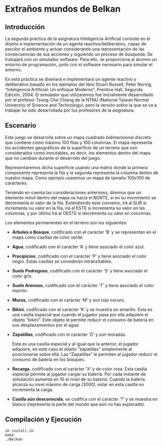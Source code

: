 # Extraños mundos de Belkan

## Introducción

La segunda práctica de la asignatura Inteligencia Artificial consiste en el diseño e implementación de un agente reactivo/deliberativo, capaz de percibir el ambiente y actuar considerando una representación de las consecuencias de sus acciones y siguiendo un proceso de búsqueda. Se trabajará con un simulador software. Para ello, se proporciona al alumno un entorno de programación, junto con el software necesario para simular el entorno.

En esta práctica se diseñará e implementará un agente reactivo y deliberativo basado en los ejemplos del libro Stuart Russell, Peter Norvig, “Inteligencia Artificial: Un enfoque Moderno”, Prentice Hall, Segunda Edición, 2004. El simulador que utilizaremos fue inicialmente desarrollado por el profesor Tsung-Che Chiang de la NTNU (National Taiwan Normal University of Science and Technology), pero la versión sobre la que se va a trabajar ha sido desarrollada por los profesores de la asignatura.

## Escenario

Este juego se desarrolla sobre un mapa cuadrado bidimensional discreto que contiene como máximo 100 filas y 100 columnas. El mapa representa los accidentes geográficos de la superficie de un terreno que son considerados como inmutables, es decir, los elementos dentro del mapa que no cambian durante el desarrollo del juego. 

Representaremos dicha superficie usando una matriz donde la primera componente representa la fila y la segunda representa la columna dentro de nuestro mapa. Como ejemplo usaremos un mapa de tamaño 100x100 de caracteres. 

Teniendo en cuenta las consideraciones anteriores, diremos que un elemento móvil dentro del mapa va hacia el NORTE, si en su movimiento se decrementa el valor de la fila. Extendiendo este convenio, irá al SUR si incrementa su valor en la fila, irá al ESTE si incrementa su valor en las columnas, y por último irá al OESTE si decrementa su valor en columnas.

Los elementos permanentes en el terreno son los siguientes: 

- **Árboles o Bosque**, codificado con el carácter ‘B’ y se representan en el mapa como casillas de color verde. 

- **Agua**, codificado con el carácter ‘A’ y tiene asociado el color azul. 

- **Precipicios**, codificado con el carácter ‘P’ y tiene asociado el color negro. Estas casillas se consideran intransitables.

- **Suelo Pedregoso**, codificado con el carácter ‘S’ y tiene asociado el color gris.

- **Suelo Arenoso**, codificado con el carácter ‘T’ y tiene asociado el color marrón. 

- **Muros**, codificado con el carácter ‘M’ y son rojo oscuro. 

- **Bikini**, codificado con el carácter ‘K’ y se muestra en amarillo. Esta es una casilla especial que cuando el jugador pasa por ella adquiere el objeto “bikini”. Este objeto le permite reducir el consumo de batería en sus desplazamientos por el agua. 

- **Zapatillas**, codificado con el carácter ‘D’ y son moradas. 

  Esta es una casilla especial y al igual que la anterior, el jugador adquiere, en este caso el objeto “zapatillas” simplemente al posicionarse sobre ella. Las “Zapatillas” le permiten al jugador reducir el consumo de batería en los bosques. 

- **Recarga**, codificado con el carácter 'X' y de color rosa. Esta casilla especial permite al jugador cargar su batería. Por cada instante de simulación aumenta en 10 el nivel de su batería. Cuando la batería alcanza su nivel máximo de carga (3000), estar en esta casilla no incrementa la carga. 

- **Casilla aún desconocida**, se codifica con el carácter ‘?’ y se muestra en blanco (representa la parte del mundo que aún no has explorado).

## Compilación y Ejecución

```
sh install.sh
make
./Belkan
```


